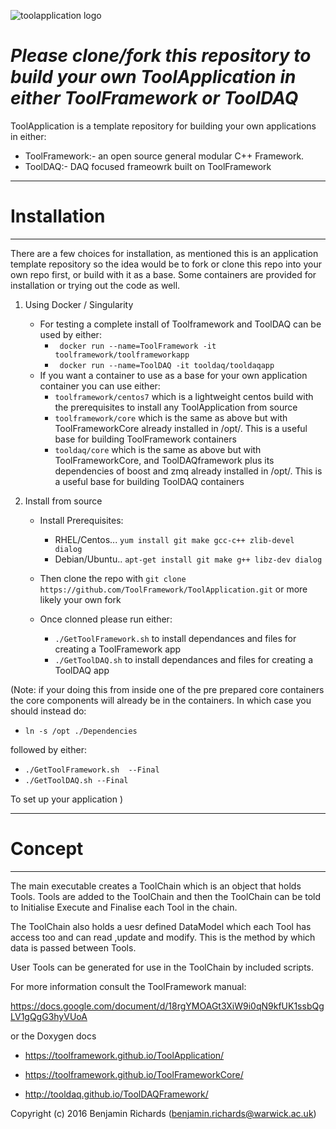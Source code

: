 ![toolapplication logo](https://user-images.githubusercontent.com/14093889/147496518-f3751cd6-0c57-4dd1-8517-3a02b61e59f5.png)

# ***Please clone/fork this repository to build your own ToolApplication in either ToolFramework or ToolDAQ***

ToolApplication is a template repository for building your own applications in either: 

  - ToolFramework:- an open source general modular C++ Framework.
  - ToolDAQ:- DAQ focused frameowrk built on ToolFramework


****************************
# Installation
****************************

There are a few choices for installation, as mentioned this is an application template repository so the idea would be to fork or clone this repo into your own repo first, or build with it as a base. Some containers are provided for installation or trying out the code as well.

1. Using Docker / Singularity

   - For testing a complete install of Toolframework and ToolDAQ can be used by either:
     - ``` docker run --name=ToolFramework -it toolframework/toolframeworkapp```
     - ``` docker run --name=ToolDAQ -it tooldaq/tooldaqapp```
   - If you want a container to use as a base for your own application container you can use either:
     - ```toolframework/centos7``` which is a lightweight centos build with the prerequisites to install any ToolApplication from source
     - ```toolframework/core``` which is the same as above but with ToolFrameworkCore already installed in /opt/. This is a useful base for building ToolFramework containers
     - ```tooldaq/core``` which is the same as above but with ToolFrameworkCore, and ToolDAQframework plus its dependencies of boost and zmq already installed in /opt/. This is a useful base for building ToolDAQ containers


2. Install from source

   - Install Prerequisites: 
     - RHEL/Centos... ``` yum install git make gcc-c++ zlib-devel dialog ```
     - Debian/Ubuntu.. ``` apt-get install git make g++ libz-dev dialog ```

   - Then clone the repo with ```git clone https://github.com/ToolFramework/ToolApplication.git``` or more likely your own fork

   - Once clonned please run either:

     - ```./GetToolFramework.sh``` to install dependances and files for creating a ToolFramework app
     - ```./GetToolDAQ.sh``` to install dependances and files for creating a ToolDAQ app

(Note: if your doing this from inside one of the pre prepared core containers the core components will already be in the containers. In which case you should instead do:

 - ```ln -s /opt ./Dependencies```

followed by either:

 - ```./GetToolFramework.sh  --Final```
 - ```./GetToolDAQ.sh --Final```

To set up your application )



****************************
# Concept
****************************

The main executable creates a ToolChain which is an object that holds Tools. Tools are added to the ToolChain and then the ToolChain can be told to Initialise Execute and Finalise each Tool in the chain.

The ToolChain also holds a uesr defined DataModel which each Tool has access too and can read ,update and modify. This is the method by which data is passed between Tools.

User Tools can be generated for use in the ToolChain by included scripts.

For more information consult the ToolFramework manual:

https://docs.google.com/document/d/18rgYMOAGt3XiW9i0qN9kfUK1ssbQgLV1gQgG3hyVUoA

or the Doxygen docs

- https://toolframework.github.io/ToolApplication/

- https://toolframework.github.io/ToolFrameworkCore/

- http://tooldaq.github.io/ToolDAQFramework/

Copyright (c) 2016 Benjamin Richards (benjamin.richards@warwick.ac.uk)
